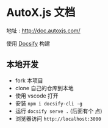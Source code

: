 # AutoX.js 文档

地址 : http://doc.autoxjs.com/


使用 [Docsify](https://github.com/docsifyjs/docsify/) 构建


## 本地开发

- fork 本项目
- clone 自己的仓库到本地
- 使用 vscode 打开
- 安装 `npm i docsify-cli -g`
- 运行 `docsify serve .` (后面有个 点)
- 浏览器访问 `http://localhost:3000`